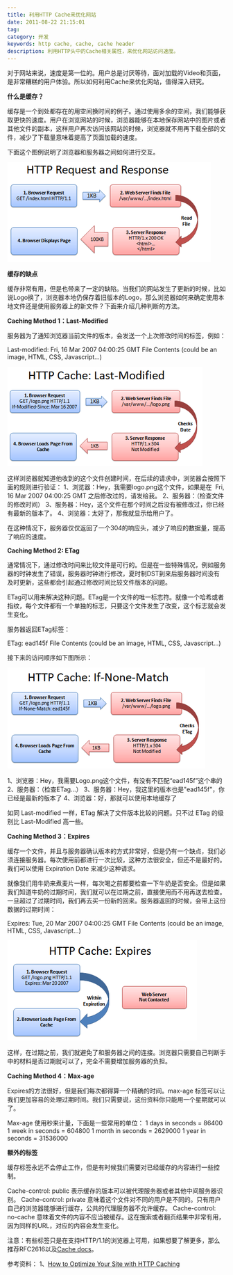 ```yaml
---
title: 利用HTTP Cache来优化网站
date: 2011-08-22 21:15:01
tag: 
category: 开发
keywords: http cache, cache, cache header
description: 利用HTTP头中的Cache相关属性，来优化网站访问速度。
---
```


对于网站来说，速度是第一位的。用户总是讨厌等待，面对加载的Video和页面，是非常糟糕的用户体验。所以如何利用Cache来优化网站，值得深入研究。


**什么是缓存？**


缓存是一个到处都存在的用空间换时间的例子。通过使用多余的空间，我们能够获取更快的速度。用户在浏览网站的时候，浏览器能够在本地保存网站中的图片或者其他文件的副本，这样用户再次访问该网站的时候，浏览器就不用再下载全部的文件，减少了下载量意味着提高了页面加载的速度。

下面这个图例说明了浏览器和服务器之间如何进行交互。

![](./20110822-http-cache/1111.png)

**缓存的缺点**

缓存非常有用，但是也带来了一定的缺陷。当我们的网站发生了更新的时候，比如说Logo换了，浏览器本地仍保存着旧版本的Logo，那么浏览器如何来确定使用本地文件还是使用服务器上的新文件？下面来介绍几种判断的方法。

**Caching Method 1：Last-Modified**

服务器为了通知浏览器当前文件的版本，会发送一个上次修改时间的标签，例如：

Last-modified: Fri, 16 Mar 2007 04:00:25 GMT
File Contents (could be an image, HTML, CSS, Javascript...)

![](./20110822-http-cache/2222.png)

这样浏览器就知道他收到的这个文件创建时间，在后续的请求中，浏览器会按照下面的规则进行验证：
1、浏览器：Hey，我需要logo.png这个文件，如果是在  Fri, 16 Mar 2007 04:00:25 GMT 之后修改过的，请发给我。
2、服务器：（检查文件的修改时间）
3、服务器：Hey，这个文件在那个时间之后没有被修改过，你已经有最新的版本了。
4、浏览器：太好了，那我就显示给用户了。

在这种情况下，服务器仅仅返回了一个304的响应头，减少了响应的数据量，提高了响应的速度。

**Caching Method 2: ETag**

通常情况下，通过修改时间来比较文件是可行的。但是在一些特殊情况，例如服务器的时钟发生了错误，服务器时钟进行修改，夏时制DST到来后服务器时间没有及时更新，这些都会引起通过修改时间比较文件版本的问题。

ETag可以用来解决这种问题。ETag是一个文件的唯一标志符。就像一个哈希或者指纹，每个文件都有一个单独的标志，只要这个文件发生了改变，这个标志就会发生变化。

服务器返回ETag标签：

ETag: ead145f
File Contents (could be an image, HTML, CSS, Javascript...)

接下来的访问顺序如下图所示：

![](./20110822-http-cache/3333.png)

1、浏览器：Hey，我需要Logo.png这个文件，有没有不匹配“ead145f”这个串的
2、服务器：（检查ETag...）
3、服务器：Hey，我这里的版本也是"ead145f"，你已经是最新的版本了
4、浏览器：好，那就可以使用本地缓存了

如同 Last-modified 一样，ETag 解决了文件版本比较的问题。只不过 ETag 的级别比 Last-Modified 高一些。

**Caching Method 3：Expires**

缓存一个文件，并且与服务器确认版本的方式非常好，但是仍有一个缺点，我们必须连接服务器。每次使用前都进行一次比较，这种方法很安全，但还不是最好的。我们可以使用 Expiration Date 来减少这种请求。

就像我们用牛奶来煮麦片一样，每次喝之前都要检查一下牛奶是否安全。但是如果我们知道牛奶的过期时间，我们就可以在过期之前，直接使用而不用再送去检查。一旦超过了过期时间，我们再去买一份新的回来。服务器返回的时候，会带上这份数据的过期时间：

Expires: Tue, 20 Mar 2007 04:00:25 GMT
File Contents (could be an image, HTML, CSS, Javascript...)

![](./20110822-http-cache/4444.png)

这样，在过期之前，我们就避免了和服务器之间的连接。浏览器只需要自己判断手中的材料是否过期就可以了，完全不需要增加服务器的负担。

**Caching Method 4：Max-age**

Expires的方法很好，但是我们每次都得算一个精确的时间。max-age 标签可以让我们更加容易的处理过期时间。我们只需要说，这份资料你只能用一个星期就可以了。

Max-age 使用秒来计量，下面是一些常用的单位：
1 days in seconds = 86400
1 week in seconds = 604800
1 month in seconds = 2629000
1 year in seconds = 31536000

**额外的标签**

缓存标签永远不会停止工作，但是有时候我们需要对已经缓存的内容进行一些控制。

Cache-control: public 表示缓存的版本可以被代理服务器或者其他中间服务器识别。
Cache-control: private 意味着这个文件对不同的用户是不同的。只有用户自己的浏览器能够进行缓存，公共的代理服务器不允许缓存。
Cache-control: no-cache 意味着文件的内容不应当被缓存。这在搜索或者翻页结果中非常有用，因为同样的URL，对应的内容会发生变化。

注意：有些标签只是在支持HTTP/1.1的浏览器上可用，如果想要了解更多，那么推荐RFC2616以及[Cache docs](http://www.mnot.net/cache_docs/)。

参考资料：
1、[How to Optimize Your Site with HTTP Caching](http://betterexplained.com/articles/how-to-optimize-your-site-with-http-caching/)